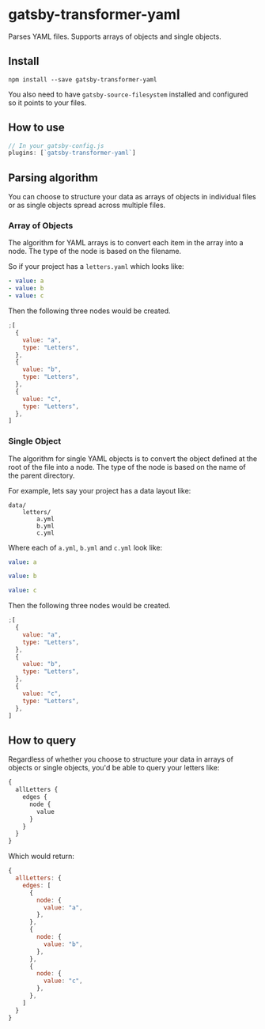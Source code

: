# gatsby-transformer-yaml

Parses YAML files. Supports arrays of objects and single objects.

## Install

`npm install --save gatsby-transformer-yaml`

You also need to have `gatsby-source-filesystem` installed and configured so it points to your files.

## How to use

```javascript
// In your gatsby-config.js
plugins: [`gatsby-transformer-yaml`]
```

## Parsing algorithm

You can choose to structure your data as arrays of objects in individual files or as single objects spread across multiple files.

### Array of Objects

The algorithm for YAML arrays is to convert each item in the array into a node. The type of the node is based on the filename.

So if your project has a `letters.yaml` which looks like:

```yaml
- value: a
- value: b
- value: c
```

Then the following three nodes would be created.

```javascript
;[
  {
    value: "a",
    type: "Letters",
  },
  {
    value: "b",
    type: "Letters",
  },
  {
    value: "c",
    type: "Letters",
  },
]
```

### Single Object

The algorithm for single YAML objects is to convert the object defined at the root of the file into a node. The type of the node is based on the name of the parent directory.

For example, lets say your project has a data layout like:

```
data/
    letters/
        a.yml
        b.yml
        c.yml
```

Where each of `a.yml`, `b.yml` and `c.yml` look like:

```yaml
value: a
```

```yaml
value: b
```

```yaml
value: c
```

Then the following three nodes would be created.

```javascript
;[
  {
    value: "a",
    type: "Letters",
  },
  {
    value: "b",
    type: "Letters",
  },
  {
    value: "c",
    type: "Letters",
  },
]
```

## How to query

Regardless of whether you choose to structure your data in arrays of objects or single objects, you'd be able to query your letters like:

```graphql
{
  allLetters {
    edges {
      node {
        value
      }
    }
  }
}
```

Which would return:

```javascript
{
  allLetters: {
    edges: [
      {
        node: {
          value: "a",
        },
      },
      {
        node: {
          value: "b",
        },
      },
      {
        node: {
          value: "c",
        },
      },
    ]
  }
}
```
